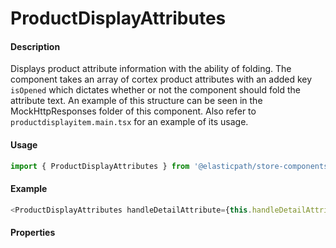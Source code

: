 # ProductDisplayAttributes

#### Description

Displays product attribute information with the ability of folding. The component takes an array of cortex product attributes with an added key `isOpened` which dictates whether or not the component should fold the attribute text.  An example of this structure can be seen in the MockHttpResponses folder of this component. Also refer to `productdisplayitem.main.tsx` for an example of its usage.

#### Usage

```js
import { ProductDisplayAttributes } from '@elasticpath/store-components';
```

#### Example

```js
<ProductDisplayAttributes handleDetailAttribute={this.handleDetailAttribute} detailsProductData={detailsProductData} />
```

#### Properties

<!-- PROPS -->
